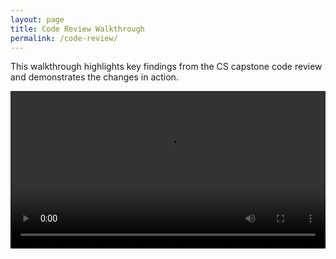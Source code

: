 ```yaml
---
layout: page
title: Code Review Walkthrough
permalink: /code-review/
---
```


<p>This walkthrough highlights key findings from the CS capstone code review and demonstrates the changes in action.</p>

<video controls style="width:100%;max-width:960px;">
  <source src="{{ '/cs_capstone_code_review.mp4' | relative_url }}" type="video/mp4">
  Your browser does not support embedded MP4 playback. <a href="{{ '/cs_capstone_code_review.mp4' | relative_url }}">Download the video</a> to watch it locally.
</video>
